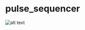 # pulse_sequencer
![alt text](https://vignette2.wikia.nocookie.net/shrek/images/c/cc/Shrek_smiling.jpg/revision/latest?cb=20130413033028)
